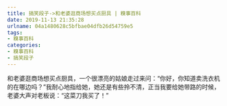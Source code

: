 ```yaml
---
title: 搞笑段子->和老婆逛商场想买点厨具 | 糗事百科
date: 2019-11-13 21:35:28
urlname: 04a1480628c5bfbae04dfb26d54759e5
tags: 
- 糗事百科
categories:
- 糗事百科
- 搞笑段子
---
```

和老婆逛商场想买点厨具，一个很漂亮的姑娘走过来问：“你好，你知道卖洗衣机的在哪边吗？”我耐心地指给她，她还是有些拎不清，正当我要给她带路的时候，老婆大声对老板说：“这菜刀我买了！”


